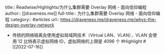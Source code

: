 title:: Readwise/Highlights/为什么集群需要 Overlay 网络 - 面向信仰编程
author:: [[draveness.me]]
full-title:: 为什么集群需要 Overlay 网络 - 面向信仰编程
category:: #articles
url:: https://draveness.me/draveness.me/whys-the-design-overlay-network

- 传统的网络隔离会使用虚拟局域网技术（Virtual LAN、VLAN），VLAN 会使用 12 比特表示虚拟网络 ID，虚拟网络的上限是 4096 个 #Highlight #[[2022-07-16]]